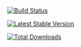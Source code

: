 [![Build Status](https://travis-ci.org/motor-cms/motor-core.svg?branch=master)](https://travis-ci.org/motor-cms/motor-core)

[![Latest Stable Version](https://poser.pugx.org/motor-cms/motor-core/v/stable)](https://packagist.org/packages/motor-cms/motor-core)

[![Total Downloads](https://poser.pugx.org/motor-cms/motor-core/downloads)](https://packagist.org/packages/motor-cms/motor-core)